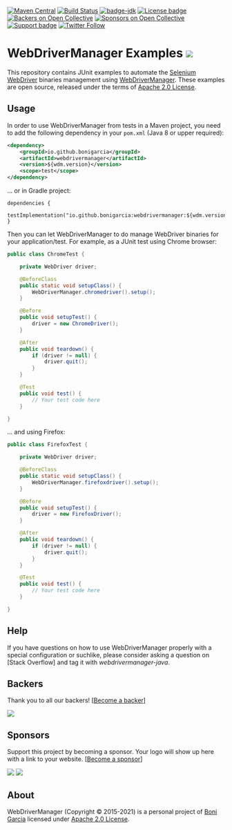 [![Maven Central](https://img.shields.io/maven-central/v/io.github.bonigarcia/webdrivermanager.svg)](http://search.maven.org/#search%7Cga%7C1%7Cg%3Aio.github.bonigarcia%20a%3Awebdrivermanager)
[![Build Status](https://github.com/bonigarcia/webdrivermanager-examples/workflows/build/badge.svg)](https://github.com/bonigarcia/wdmwebdrivermanager-examples/actions)
[![badge-jdk](https://img.shields.io/badge/jdk-8-green.svg)](http://www.oracle.com/technetwork/java/javase/downloads/index.html)
[![License badge](https://img.shields.io/badge/license-Apache2-green.svg)](http://www.apache.org/licenses/LICENSE-2.0)
[![Backers on Open Collective](https://opencollective.com/webdrivermanager/backers/badge.svg)](#backers)
[![Sponsors on Open Collective](https://opencollective.com/webdrivermanager/sponsors/badge.svg)](#sponsors)
[![Support badge](https://img.shields.io/badge/stackoverflow-webdrivermanager_java-green.svg)](http://stackoverflow.com/questions/tagged/webdrivermanager-java)
[![Twitter Follow](https://img.shields.io/twitter/follow/boni_gg.svg?style=social)](https://twitter.com/boni_gg)

# WebDriverManager Examples [![][Logo]][GitHub Repository]

This repository contains JUnit examples to automate the [Selenium WebDriver] binaries management using [WebDriverManager]. These examples are open source, released under the terms of [Apache 2.0 License].

## Usage

In order to use WebDriverManager from tests in a Maven project, you need to add the following dependency in your `pom.xml` (Java 8 or upper required):

```xml
<dependency>
    <groupId>io.github.bonigarcia</groupId>
    <artifactId>webdrivermanager</artifactId>
    <version>${wdm.version}</version>
    <scope>test</scope>
</dependency>
```

... or in Gradle project:

```
dependencies {
    testImplementation("io.github.bonigarcia:webdrivermanager:${wdm.version}")
}
```

Then you can let WebDriverManager to do manage WebDriver binaries for your application/test. For example, as a JUnit test using Chrome browser:

```java
public class ChromeTest {

	private WebDriver driver;

	@BeforeClass
	public static void setupClass() {
		WebDriverManager.chromedriver().setup();
	}

	@Before
	public void setupTest() {
		driver = new ChromeDriver();
	}

	@After
	public void teardown() {
		if (driver != null) {
			driver.quit();
		}
	}

	@Test
	public void test() {
		// Your test code here
	}

}
```

... and using Firefox:

```java
public class FirefoxTest {

	private WebDriver driver;

	@BeforeClass
	public static void setupClass() {
		WebDriverManager.firefoxdriver().setup();
	}

	@Before
	public void setupTest() {
		driver = new FirefoxDriver();
	}

	@After
	public void teardown() {
		if (driver != null) {
			driver.quit();
		}
	}

	@Test
	public void test() {
		// Your test code here
	}

}
```

## Help

If you have questions on how to use WebDriverManager properly with a special configuration or suchlike, please consider asking a question on [Stack Overflow] and tag it with  *webdrivermanager-java*.


## Backers

Thank you to all our backers! [[Become a backer](https://opencollective.com/webdrivermanager#backer)]

<a href="https://opencollective.com/webdrivermanager#backers" target="_blank"><img src="https://opencollective.com/webdrivermanager/backers.svg?width=890"></a>

## Sponsors

Support this project by becoming a sponsor. Your logo will show up here with a link to your website. [[Become a sponsor](https://opencollective.com/webdrivermanager#sponsor)]

<a href="https://opencollective.com/webdrivermanager/sponsor/0/website" target="_blank"><img src="https://opencollective.com/webdrivermanager/sponsor/0/avatar.svg"></a>
<a href="https://opencollective.com/webdrivermanager/sponsor/1/website" target="_blank"><img src="https://opencollective.com/webdrivermanager/sponsor/1/avatar.svg"></a>


## About

WebDriverManager (Copyright &copy; 2015-2021) is a personal project of [Boni Garcia] licensed under [Apache 2.0 License].

[Apache 2.0 License]: http://www.apache.org/licenses/LICENSE-2.0
[Boni Garcia]: http://bonigarcia.github.io/
[Selenium WebDriver]: http://docs.seleniumhq.org/projects/webdriver/
[WebDriverManager]:https://github.com/bonigarcia/webdrivermanager/
[Logo]: http://bonigarcia.github.io/img/webdrivermanager.png
[GitHub Repository]: https://github.com/bonigarcia/webdrivermanager-examples
